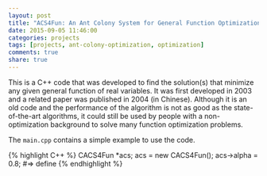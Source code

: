 ```yaml
---
layout: post
title: "ACS4Fun: An Ant Colony System for General Function Optimization"
date: 2015-09-05 11:46:00
categories: projects
tags: [projects, ant-colony-optimization, optimization]
comments: true
share: true
---
```


This is a C++ code that was developed to find the solution(s) that minimize any given general function of real variables. It was first developed in 2003 and a related paper was published in 2004 (in Chinese). Although it is an old code and the performance of the algorithm is not as good as the state-of-the-art algorithms, it could still be used by people with a non-optimization background to solve many function optimization problems.

The `main.cpp` contains a simple example to use the code.

{% highlight C++ %}
CACS4Fun \*acs;
acs = new CACS4Fun();
acs-\>alpha = 0.8;
#=> define
{% endhighlight %}

